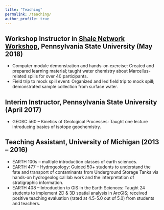```yaml
---
title: "Teaching"
permalink: /teaching/
author_profile: true
---
```


## Workshop Instructor in [Shale Network Workshop](http://www.shalenetwork.org/content/2018-shale-network-workshop), Pennsylvania State University (May 2018)
* Computer module demonstration and hands-on exercise: Created and prepared learning material; taught water chemistry about Marcellus-related spills for over 40 participants.
* Field trip to mock spill event: Organized and led field trip to mock spill; demonstrated sample collection from surface water.

## Interim Instructor, Pennsylvania State University (April 2017)
* GEOSC 560 – Kinetics of Geological Processes: Taught one lecture introducing basics of isotope geochemistry.

## Teaching Assistant, University of Michigan (2013 – 2016)
* EARTH 100s – multiple introduction classes of earth sciences.
* EARTH 477 – Hydrogeology: Guided 50+ students to understand the fate and transport of contaminants from Underground Storage Tanks via hands-on hydrogeological lab work and the interpretation of stratigraphic information.
* EARTH 408 – Introduction to GIS in the Earth Sciences: Taught 24 students to implement 2D & 3D spatial analysis in ArcGIS; received positive teaching evaluation (rated at 4.5-5.0 out of 5.0) from students and teachers.